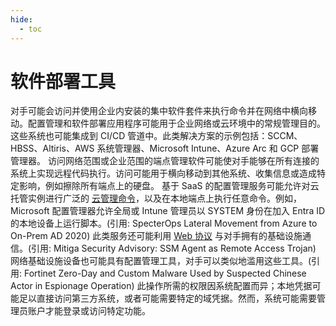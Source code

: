 ```yaml
---
hide:
  - toc
---
```


# 软件部署工具

对手可能会访问并使用企业内安装的集中软件套件来执行命令并在网络中横向移动。配置管理和软件部署应用程序可能用于企业网络或云环境中的常规管理目的。这些系统也可能集成到 CI/CD 管道中。此类解决方案的示例包括：SCCM、HBSS、Altiris、AWS 系统管理器、Microsoft Intune、Azure Arc 和 GCP 部署管理器。  访问网络范围或企业范围的端点管理软件可能使对手能够在所有连接的系统上实现远程代码执行。访问可能用于横向移动到其他系统、收集信息或造成特定影响，例如擦除所有端点上的硬盘。  基于 SaaS 的配置管理服务可能允许对云托管实例进行广泛的 [云管理命令](https://attack.mitre.org/techniques/T1651)，以及在本地端点上执行任意命令。例如，Microsoft 配置管理器允许全局或 Intune 管理员以 SYSTEM 身份在加入 Entra ID 的本地设备上运行脚本。(引用: SpecterOps Lateral Movement from Azure to On-Prem AD 2020) 此类服务还可能利用 [Web 协议](https://attack.mitre.org/techniques/T1071/001) 与对手拥有的基础设施通信。(引用: Mitiga Security Advisory: SSM Agent as Remote Access Trojan)  网络基础设施设备也可能具有配置管理工具，对手可以类似地滥用这些工具。(引用: Fortinet Zero-Day and Custom Malware Used by Suspected Chinese Actor in Espionage Operation)  此操作所需的权限因系统配置而异；本地凭据可能足以直接访问第三方系统，或者可能需要特定的域凭据。然而，系统可能需要管理员账户才能登录或访问特定功能。
